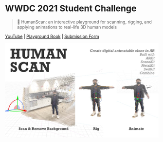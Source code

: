#  WWDC 2021 Student Challenge

> 🧍 HumanScan: an interactive playground for scanning, rigging, and applying animations to real-life 3D human models

[YouTube](https://youtu.be/AT6XDYx_aRg) | [Playground Book](https://github.com/JustinFincher/WWDC2021ScholarshipProject/raw/master/Submission/HumanScan.zip) | [Submission Form](https://github.com/JustinFincher/WWDC2021ScholarshipProject/tree/master/Submission)

![](Submission/Banner.jpg)
